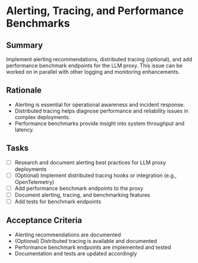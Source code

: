 # Alerting, Tracing, and Performance Benchmarks

## Summary
Implement alerting recommendations, distributed tracing (optional), and add performance benchmark endpoints for the LLM proxy. This issue can be worked on in parallel with other logging and monitoring enhancements.

## Rationale
- Alerting is essential for operational awareness and incident response.
- Distributed tracing helps diagnose performance and reliability issues in complex deployments.
- Performance benchmarks provide insight into system throughput and latency.

## Tasks
- [ ] Research and document alerting best practices for LLM proxy deployments
- [ ] (Optional) Implement distributed tracing hooks or integration (e.g., OpenTelemetry)
- [ ] Add performance benchmark endpoints to the proxy
- [ ] Document alerting, tracing, and benchmarking features
- [ ] Add tests for benchmark endpoints

## Acceptance Criteria
- Alerting recommendations are documented
- (Optional) Distributed tracing is available and documented
- Performance benchmark endpoints are implemented and tested
- Documentation and tests are updated accordingly 